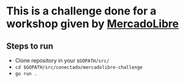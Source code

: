 # This is a challenge done for a workshop given by [MercadoLibre](https://www.mercadolibre.com.ar/)

## Steps to run
- Clone repository in your `$GOPATH/src/`
- `cd $GOPATH/src/conectado/mercadolibre-challenge`
- `go run .`
